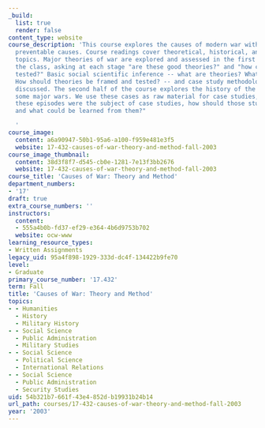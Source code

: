 ```yaml
---
_build:
  list: true
  render: false
content_type: website
course_description: 'This course explores the causes of modern war with a focus on
  preventable causes. Course readings cover theoretical, historical, and methodological
  topics. Major theories of war are explored and assessed in the first few weeks of
  the class, asking at each stage "are these good theories?" and "how could they be
  tested?" Basic social scientific inference -- what are theories? What are good theories?
  How should theories be framed and tested? -- and case study methodology are also
  discussed. The second half of the course explores the history of the outbreak of
  some major wars. We use these cases as raw material for case studies, asking "if
  these episodes were the subject of case studies, how should those studies be performed,
  and what could be learned from them?"

  '
course_image:
  content: a6a90947-50b1-95a6-a100-f959e481e3f5
  website: 17-432-causes-of-war-theory-and-method-fall-2003
course_image_thumbnail:
  content: 38d3f8f7-d545-cb0e-1281-7e13f3bb2676
  website: 17-432-causes-of-war-theory-and-method-fall-2003
course_title: 'Causes of War: Theory and Method'
department_numbers:
- '17'
draft: true
extra_course_numbers: ''
instructors:
  content:
  - 555a4b0b-fd37-ef29-e364-4b6d9753b702
  website: ocw-www
learning_resource_types:
- Written Assignments
legacy_uid: 95a4f898-1929-333d-dc4f-134422b9fe70
level:
- Graduate
primary_course_number: '17.432'
term: Fall
title: 'Causes of War: Theory and Method'
topics:
- - Humanities
  - History
  - Military History
- - Social Science
  - Public Administration
  - Military Studies
- - Social Science
  - Political Science
  - International Relations
- - Social Science
  - Public Administration
  - Security Studies
uid: 54b321b7-661f-43e4-852d-b19931b24b14
url_path: courses/17-432-causes-of-war-theory-and-method-fall-2003
year: '2003'
---
```

